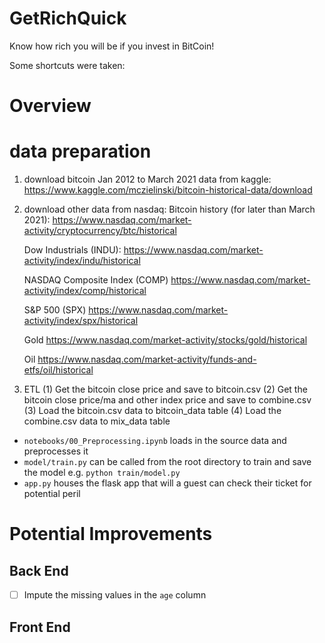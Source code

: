 # GetRichQuick
Know how rich you will be if you invest in BitCoin!

Some shortcuts were taken:


# Overview

# data preparation

1. download  bitcoin Jan 2012 to March 2021  data from kaggle:
    https://www.kaggle.com/mczielinski/bitcoin-historical-data/download

2. download other data from nasdaq:
    Bitcoin history (for later than March 2021): 
    https://www.nasdaq.com/market-activity/cryptocurrency/btc/historical

    Dow Industrials (INDU):
    https://www.nasdaq.com/market-activity/index/indu/historical

    NASDAQ Composite Index (COMP)
    https://www.nasdaq.com/market-activity/index/comp/historical

    S&P 500 (SPX)
    https://www.nasdaq.com/market-activity/index/spx/historical

    Gold
    https://www.nasdaq.com/market-activity/stocks/gold/historical

    Oil
    https://www.nasdaq.com/market-activity/funds-and-etfs/oil/historical

3. ETL
    (1) Get the bitcoin close price and save to bitcoin.csv
    (2) Get the bitcoin close price/ma and other index price and save to combine.csv
    (3) Load the bitcoin.csv data to bitcoin_data table
    (4) Load the combine.csv data to mix_data table




* `notebooks/00_Preprocessing.ipynb` loads in the source data and preprocesses it
* `model/train.py` can be called from the root directory to train and save the model e.g. `python train/model.py`
* `app.py` houses the flask app that will a guest can check their ticket for potential peril

# Potential Improvements

## Back End
- [ ] Impute the missing values in the `age` column

## Front End
